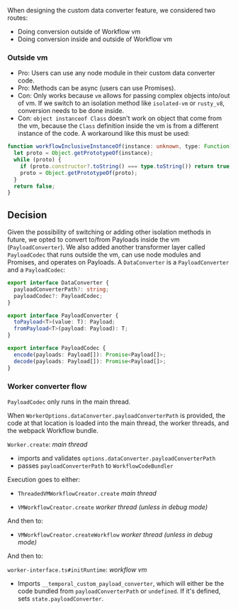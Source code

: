 When designing the custom data converter feature, we considered two routes:

- Doing conversion outside of Workflow vm
- Doing conversion inside and outside of Workflow vm

### Outside vm

- Pro: Users can use any node module in their custom data converter code.
- Pro: Methods can be async (users can use Promises).
- Con: Only works because `vm` allows for passing complex objects into/out of vm. If we switch to an isolation method like `isolated-vm` or `rusty_v8`, conversion needs to be done inside.
- Con: `object instanceof Class` doesn't work on object that come from the vm, because the `Class` definition inside the vm is from a different instance of the code. A workaround like this must be used:

```ts
function workflowInclusiveInstanceOf(instance: unknown, type: Function): boolean {
  let proto = Object.getPrototypeOf(instance);
  while (proto) {
    if (proto.constructor?.toString() === type.toString()) return true;
    proto = Object.getPrototypeOf(proto);
  }
  return false;
}
```

## Decision

Given the possibility of switching or adding other isolation methods in future, we opted to convert to/from Payloads inside the vm (`PayloadConverter`). We also added another transformer layer called `PayloadCodec` that runs outside the vm, can use node modules and Promises, and operates on Payloads. A `DataConverter` is a `PayloadConverter` and a `PayloadCodec`:

```ts
export interface DataConverter {
  payloadConverterPath?: string;
  payloadCodec?: PayloadCodec;
}

export interface PayloadConverter {
  toPayload<T>(value: T): Payload;
  fromPayload<T>(payload: Payload): T;
}

export interface PayloadCodec {
  encode(payloads: Payload[]): Promise<Payload[]>;
  decode(payloads: Payload[]): Promise<Payload[]>;
}
```

### Worker converter flow

`PayloadCodec` only runs in the main thread.

When `WorkerOptions.dataConverter.payloadConverterPath` is provided, the code at that location is loaded into the main thread, the worker threads, and the webpack Workflow bundle.

`Worker.create`:
_main thread_

- imports and validates `options.dataConverter.payloadConverterPath`
- passes `payloadConverterPath` to `WorkflowCodeBundler`

Execution goes to either:

- `ThreadedVMWorkflowCreator.create`
  _main thread_

- `VMWorkflowCreator.create`
  _worker thread (unless in debug mode)_

And then to:

- `VMWorkflowCreator.createWorkflow`
  _worker thread (unless in debug mode)_

And then to:

`worker-interface.ts#initRuntime`:
_workflow vm_

- Imports `__temporal_custom_payload_converter`, which will either be the code bundled from `payloadConverterPath` or `undefined`. If it's defined, sets `state.payloadConverter`.
